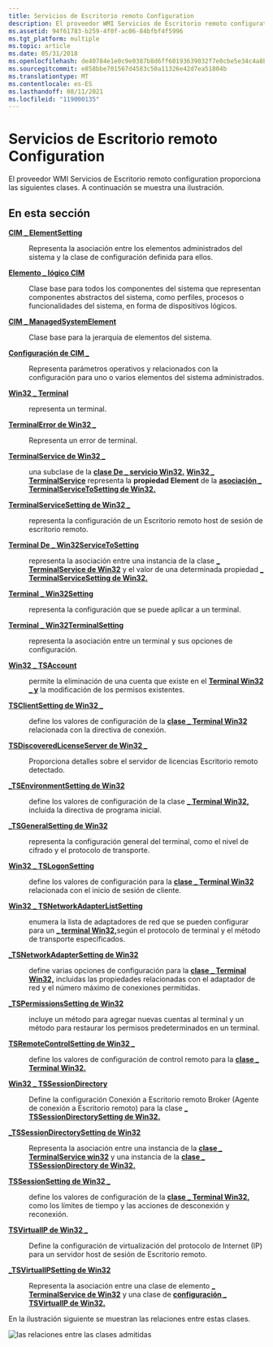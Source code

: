 ```yaml
---
title: Servicios de Escritorio remoto Configuration
description: El proveedor WMI Servicios de Escritorio remoto configuration proporciona las siguientes clases. A continuación se muestra una ilustración.
ms.assetid: 94f61783-b259-4f0f-ac06-84bfbf4f5996
ms.tgt_platform: multiple
ms.topic: article
ms.date: 05/31/2018
ms.openlocfilehash: de40784e1e0c9e0387b8d6ff60193639032f7e0cbe5e34c4a8b35aeb32cc37cb
ms.sourcegitcommit: e858bbe701567d4583c50a11326e42d7ea51804b
ms.translationtype: MT
ms.contentlocale: es-ES
ms.lasthandoff: 08/11/2021
ms.locfileid: "119000135"
---
```

# <a name="remote-desktop-services-configuration-classes"></a>Servicios de Escritorio remoto Configuration

El proveedor WMI Servicios de Escritorio remoto configuration proporciona las siguientes clases. A continuación se muestra una ilustración.

## <a name="in-this-section"></a>En esta sección

<dl> <dt>

[**CIM \_ ElementSetting**](cim-elementsetting.md)
</dt> <dd>

Representa la asociación entre los elementos administrados del sistema y la clase de configuración definida para ellos.

</dd> <dt>

[**Elemento \_ lógico CIM**](cim-logicalelement.md)
</dt> <dd>

Clase base para todos los componentes del sistema que representan componentes abstractos del sistema, como perfiles, procesos o funcionalidades del sistema, en forma de dispositivos lógicos.

</dd> <dt>

[**CIM \_ ManagedSystemElement**](cim-managedsystemelement.md)
</dt> <dd>

Clase base para la jerarquía de elementos del sistema.

</dd> <dt>

[**Configuración de CIM \_**](cim-setting.md)
</dt> <dd>

Representa parámetros operativos y relacionados con la configuración para uno o varios elementos del sistema administrados.

</dd> <dt>

[**Win32 \_ Terminal**](win32-terminal.md)
</dt> <dd>

representa un terminal.

</dd> <dt>

[**TerminalError de Win32 \_**](win32-terminalerror.md)
</dt> <dd>

Representa un error de terminal.

</dd> <dt>

[**TerminalService de Win32 \_**](win32-terminalservice.md)
</dt> <dd>

una subclase de la [**clase De \_ servicio Win32.**](/windows/desktop/CIMWin32Prov/win32-service) [**Win32 \_ TerminalService**](win32-terminalservice.md) representa la **propiedad Element** de la [**asociación \_ TerminalServiceToSetting de Win32.**](win32-terminalservicetosetting.md)

</dd> <dt>

[**TerminalServiceSetting de Win32 \_**](win32-terminalservicesetting.md)
</dt> <dd>

representa la configuración de un Escritorio remoto host de sesión de escritorio remoto.

</dd> <dt>

[**Terminal De \_ Win32ServiceToSetting**](win32-terminalservicetosetting.md)
</dt> <dd>

representa la asociación entre una instancia de la clase [**\_ TerminalService de Win32**](win32-terminalservice.md) y el valor de una determinada propiedad [**\_ TerminalServiceSetting de Win32.**](win32-terminalservicesetting.md)

</dd> <dt>

[**Terminal \_ Win32Setting**](win32-terminalsetting.md)
</dt> <dd>

representa la configuración que se puede aplicar a un terminal.

</dd> <dt>

[**Terminal \_ Win32TerminalSetting**](win32-terminalterminalsetting.md)
</dt> <dd>

representa la asociación entre un terminal y sus opciones de configuración.

</dd> <dt>

[**Win32 \_ TSAccount**](win32-tsaccount.md)
</dt> <dd>

permite la eliminación de una cuenta que existe en el [**Terminal Win32 \_ y**](win32-terminal.md) la modificación de los permisos existentes.

</dd> <dt>

[**TSClientSetting de Win32 \_**](win32-tsclientsetting.md)
</dt> <dd>

define los valores de configuración de la [**clase \_ Terminal Win32**](win32-terminal.md) relacionada con la directiva de conexión.

</dd> <dt>

[**TSDiscoveredLicenseServer de Win32 \_**](win32-tsdiscoveredlicenseserver.md)
</dt> <dd>

Proporciona detalles sobre el servidor de licencias Escritorio remoto detectado.

</dd> <dt>

[**\_TSEnvironmentSetting de Win32**](win32-tsenvironmentsetting.md)
</dt> <dd>

define los valores de configuración de la clase [**\_ Terminal Win32,**](win32-terminal.md) incluida la directiva de programa inicial.

</dd> <dt>

[**\_TSGeneralSetting de Win32**](win32-tsgeneralsetting.md)
</dt> <dd>

representa la configuración general del terminal, como el nivel de cifrado y el protocolo de transporte.

</dd> <dt>

[**Win32 \_ TSLogonSetting**](win32-tslogonsetting.md)
</dt> <dd>

define los valores de configuración para la [**clase \_ Terminal Win32**](win32-terminal.md) relacionada con el inicio de sesión de cliente.

</dd> <dt>

[**Win32 \_ TSNetworkAdapterListSetting**](win32-tsnetworkadapterlistsetting.md)
</dt> <dd>

enumera la lista de adaptadores de red que se pueden configurar para un [**\_ terminal Win32,**](win32-terminal.md)según el protocolo de terminal y el método de transporte especificados.

</dd> <dt>

[**\_TSNetworkAdapterSetting de Win32**](win32-tsnetworkadaptersetting.md)
</dt> <dd>

define varias opciones de configuración para la [**clase \_ Terminal Win32,**](win32-terminal.md) incluidas las propiedades relacionadas con el adaptador de red y el número máximo de conexiones permitidas.

</dd> <dt>

[**\_TSPermissionsSetting de Win32**](win32-tspermissionssetting.md)
</dt> <dd>

incluye un método para agregar nuevas cuentas al terminal y un método para restaurar los permisos predeterminados en un terminal.

</dd> <dt>

[**TSRemoteControlSetting de Win32 \_**](win32-tsremotecontrolsetting.md)
</dt> <dd>

define los valores de configuración de control remoto para la [**clase \_ Terminal Win32.**](win32-terminal.md)

</dd> <dt>

[**Win32 \_ TSSessionDirectory**](win32-tssessiondirectory.md)
</dt> <dd>

Define la configuración Conexión a Escritorio remoto Broker (Agente de conexión a Escritorio remoto) para la clase [**\_ TSSessionDirectorySetting de Win32.**](win32-tssessiondirectorysetting.md)

</dd> <dt>

[**\_TSSessionDirectorySetting de Win32**](win32-tssessiondirectorysetting.md)
</dt> <dd>

Representa la asociación entre una instancia de la [**clase \_ TerminalService win32**](win32-terminalservice.md) y una instancia de la [**clase \_ TSSessionDirectory de Win32.**](win32-tssessiondirectory.md)

</dd> <dt>

[**TSSessionSetting de Win32 \_**](win32-tssessionsetting.md)
</dt> <dd>

define los valores de configuración de la [**clase \_ Terminal Win32,**](win32-terminal.md) como los límites de tiempo y las acciones de desconexión y reconexión.

</dd> <dt>

[**TSVirtualIP de Win32 \_**](win32-tsvirtualip.md)
</dt> <dd>

Define la configuración de virtualización del protocolo de Internet (IP) para un servidor host de sesión de Escritorio remoto.

</dd> <dt>

[**\_TSVirtualIPSetting de Win32**](win32-tsvirtualipsetting.md)
</dt> <dd>

Representa la asociación entre una clase de elemento [**\_ TerminalService de Win32**](win32-terminalservice.md) y una clase de [**configuración \_ TSVirtualIP de Win32.**](win32-tsvirtualip.md)

</dd> </dl>

En la ilustración siguiente se muestran las relaciones entre estas clases.

![las relaciones entre las clases admitidas](images/tswmi.png)

 

 